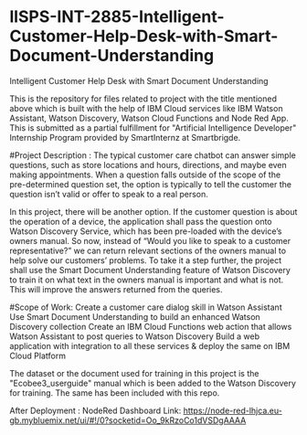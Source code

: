 # llSPS-INT-2885-Intelligent-Customer-Help-Desk-with-Smart-Document-Understanding
Intelligent Customer Help Desk with Smart Document Understanding

This is the repository for files related to project with the title mentioned above which is built with the help of IBM Cloud services like IBM Watson Assistant, Watson Discovery, Watson Cloud Functions and Node Red App. 
This is submitted as a partial fulfillment for "Artificial Intelligence Developer" Internship Program provided by SmartInternz at Smartbrigde.

#Project Description : The typical customer care chatbot can answer simple questions, such as store locations and hours, directions, and maybe even making appointments. 
When a question falls outside of the scope of the pre-determined question set, the option is typically to tell the customer the question isn’t valid or offer to speak to a real person.


In this project, there will be another option. If the customer question is about the operation of a device, the application shall pass the question onto Watson Discovery Service, which has been pre-loaded with the device’s owners manual. 
So now, instead of “Would you like to speak to a customer representative?” we can return relevant sections of the owners manual to help solve our customers’ problems. 
To take it a step further, the project shall use the Smart Document Understanding feature of Watson Discovery to train it on what text in the owners manual is important and what is not.
This will improve the answers returned from the queries. 

#Scope of Work: Create a customer care dialog skill in Watson Assistant
Use Smart Document Understanding to build an enhanced Watson Discovery collection 
Create an IBM Cloud Functions web action that allows Watson Assistant to post queries to Watson Discovery 
Build a web application with integration to all these services & deploy the same on IBM Cloud Platform

The dataset or the document used for training in this project is the "Ecobee3_userguide" manual which is been added to the Watson Discovery for training.
The same has been included with this repo.

After Deployment : NodeRed Dashboard Link: https://node-red-lhjca.eu-gb.mybluemix.net/ui/#!/0?socketid=Oo_9kRzoCo1dVSDgAAAA

